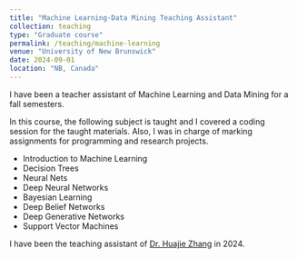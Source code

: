 ```yaml
---
title: "Machine Learning-Data Mining Teaching Assistant"
collection: teaching
type: "Graduate course"
permalink: /teaching/machine-learning
venue: "University of New Brunswick"
date: 2024-09-01
location: "NB, Canada"
---
```

I have been a teacher assistant of Machine Learning and Data Mining for a fall semesters.

In this course, the following subject is taught and I covered a coding session for the taught materials. Also, I was in charge of marking assignments for programming and research projects. 
- Introduction to Machine Learning
- Decision Trees
- Neural Nets
- Deep Neural Networks
- Bayesian Learning
- Deep Belief Networks
- Deep Generative Networks
- Support Vector Machines

I have been the teaching assistant of [Dr. Huajie Zhang](https://www.unb.ca/faculty-staff/directory/computer-science/zhang-huajie.html) in 2024.